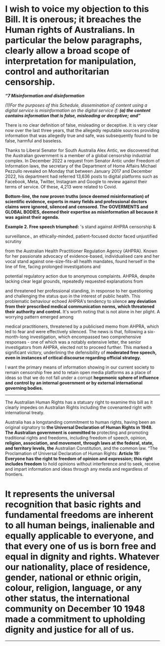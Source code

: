 # I wish to voice my objection to this Bill. It is onerous; it breaches the Human rights of Australians. In particular the below paragraphs, clearly allow a broad scope of interpretation for manipulation, control and authoritarian censorship.

**_“7 Misinformation and disinformation_**

_(1)For the purposes of this Schedule, dissemination of content using a digital service is misinformation on the digital service if:_
**_(a) the content contains information that is false, misleading or deceptive; and”_**

There is no clear definition of false, misleading or deceptive. It is very clear now over the last three
years, that the allegedly reputable sources providing information that was allegedly true and safe,
was subsequently found to be false, harmful and baseless.

Thanks to Liberal Senator for South Australia Alex Antic, we discovered that the Australian
government is a member of a global censorship industrial complex. In December 2022 a request
from Senator Antic under Freedom of Information laws, the secretary of the Department of Home
Affairs Michael Pezzullo revealed on Monday that between January 2017 and December 2022, his
department had referred 13,636 posts to digital platforms such as Facebook, Meta, Twitter,
Instagram and Google to review against their terms of service. Of these, 4,213 were related to Covid.

**Bottom-line, the now proven truths (once deemed misinformation) of scientific evidence, experts**
**in many fields and professional doctors claims were ignored, silenced and censored. The**
**GOVERMENTS and GLOBAL BODIES, deemed their expertise as misinformation all because it was**
**against their agenda.**

**Example 2. Free speech triumphed:** 's stand against AHPRA censorship &

surveillance., an ethically-minded, patient-focused doctor faced unjustified scrutiny

from the Australian Health Practitioner Regulation Agency (AHPRA). Known for her passionate
advocacy of evidence-based, individualised care and her vocal stand against one-size-fits-all health
mandates, found herself in the line of fire, facing prolonged investigations and

potential regulatory action due to anonymous complaints.
AHPRA, despite lacking clear legal grounds, repeatedly requested explanations from

and threatened her professional standing, in response to her questioning and challenging the status
quo in the interest of public health. This problematic behaviour echoed AHPRA's tendency to silence
**any deviation from their prescribed medical communication norms, which threatened their**
**authority and control.**
It's worth noting that is not alone in her plight. A worrying pattern emerged among

medical practitioners, threatened by a publicised memo from AHPRA, which led to fear and were
effectively silenced.
The news is that, following a six-month-long investigation, which encompassed two comprehensive
responses - one of which was a notably extensive letter, the senior investigators from AHPRA,
elected not to proceed further. This marked a significant victory, underlining the defensibility of
**moderated free speech, even in instances of critical discourse regarding official strategy.**

I want the primary means of information showing in our current society to remain censorship free
and to retain open media platforms as a place of ideas so that we do not fall under a corrupt
**hegemonic sphere of influence and control by an internal government or by external international**
**governing bodies.**


-----

The Australian Human Rights has a statuary right to examine this bill as it clearly impedes on
Australian Rights including the covenanted right with international treaty.

Australia has a longstanding commitment to human rights, having been an original signatory to
**the Universal Declaration of Human Rights in 1948. The Australian government is committed to**
protecting and promoting traditional rights and freedoms, including freedom of speech, opinion,
**religion, association, and movement, through laws at the federal, state, and territory levels, the**
Australian Constitution, and the common law.
“The Proclamation of Universal Declaration of Human Rights:
**Article 19: Everyone has the right to freedom of opinion and expression; this right includes freedom**
to hold opinions without interference and to seek, receive and impart information and ideas through
any media and regardless of frontiers.

# It represents the universal recognition that basic rights and fundamental freedoms are inherent to all human beings, inalienable and equally applicable to everyone, and that every one of us is born free and equal in dignity and rights. Whatever our nationality, place of residence, gender, national or ethnic origin, colour, religion, language, or any other status, the international community on December 10 1948 made a commitment to upholding dignity and justice for all of us.


-----

